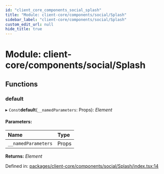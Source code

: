 ```yaml
---
id: "client_core_components_social_splash"
title: "Module: client-core/components/social/Splash"
sidebar_label: "client-core/components/social/Splash"
custom_edit_url: null
hide_title: true
---
```


# Module: client-core/components/social/Splash

## Functions

### default

▸ `Const`**default**(`__namedParameters`: Props): *Element*

#### Parameters:

Name | Type |
:------ | :------ |
`__namedParameters` | Props |

**Returns:** *Element*

Defined in: [packages/client-core/components/social/Splash/index.tsx:14](https://github.com/xr3ngine/xr3ngine/blob/9d253dc38/packages/client-core/components/social/Splash/index.tsx#L14)
